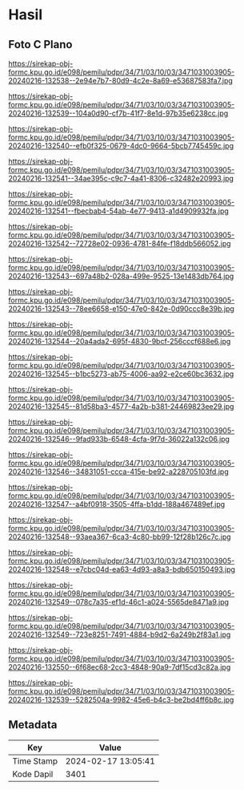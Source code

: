 # Hasil

## Foto C Plano

https://sirekap-obj-formc.kpu.go.id/e098/pemilu/pdpr/34/71/03/10/03/3471031003905-20240216-132538--2e94e7b7-80d9-4c2e-8a69-e53687583fa7.jpg

https://sirekap-obj-formc.kpu.go.id/e098/pemilu/pdpr/34/71/03/10/03/3471031003905-20240216-132539--104a0d90-cf7b-41f7-8e1d-97b35e6238cc.jpg

https://sirekap-obj-formc.kpu.go.id/e098/pemilu/pdpr/34/71/03/10/03/3471031003905-20240216-132540--efb0f325-0679-4dc0-9664-5bcb7745459c.jpg

https://sirekap-obj-formc.kpu.go.id/e098/pemilu/pdpr/34/71/03/10/03/3471031003905-20240216-132541--34ae395c-c9c7-4a41-8306-c32482e20993.jpg

https://sirekap-obj-formc.kpu.go.id/e098/pemilu/pdpr/34/71/03/10/03/3471031003905-20240216-132541--fbecbab4-54ab-4e77-9413-a1d4909932fa.jpg

https://sirekap-obj-formc.kpu.go.id/e098/pemilu/pdpr/34/71/03/10/03/3471031003905-20240216-132542--72728e02-0936-4781-84fe-f18ddb566052.jpg

https://sirekap-obj-formc.kpu.go.id/e098/pemilu/pdpr/34/71/03/10/03/3471031003905-20240216-132543--697a48b2-028a-499e-9525-13e1483db764.jpg

https://sirekap-obj-formc.kpu.go.id/e098/pemilu/pdpr/34/71/03/10/03/3471031003905-20240216-132543--78ee6658-e150-47e0-842e-0d90ccc8e39b.jpg

https://sirekap-obj-formc.kpu.go.id/e098/pemilu/pdpr/34/71/03/10/03/3471031003905-20240216-132544--20a4ada2-695f-4830-9bcf-256cccf688e6.jpg

https://sirekap-obj-formc.kpu.go.id/e098/pemilu/pdpr/34/71/03/10/03/3471031003905-20240216-132545--b1bc5273-ab75-4006-aa92-e2ce60bc3632.jpg

https://sirekap-obj-formc.kpu.go.id/e098/pemilu/pdpr/34/71/03/10/03/3471031003905-20240216-132545--81d58ba3-4577-4a2b-b381-24469823ee29.jpg

https://sirekap-obj-formc.kpu.go.id/e098/pemilu/pdpr/34/71/03/10/03/3471031003905-20240216-132546--9fad933b-6548-4cfa-9f7d-36022a132c06.jpg

https://sirekap-obj-formc.kpu.go.id/e098/pemilu/pdpr/34/71/03/10/03/3471031003905-20240216-132546--34831051-ccca-415e-be92-a228705103fd.jpg

https://sirekap-obj-formc.kpu.go.id/e098/pemilu/pdpr/34/71/03/10/03/3471031003905-20240216-132547--a4bf0918-3505-4ffa-b1dd-188a467489ef.jpg

https://sirekap-obj-formc.kpu.go.id/e098/pemilu/pdpr/34/71/03/10/03/3471031003905-20240216-132548--93aea367-6ca3-4c80-bb99-12f28b126c7c.jpg

https://sirekap-obj-formc.kpu.go.id/e098/pemilu/pdpr/34/71/03/10/03/3471031003905-20240216-132548--e7cbc04d-ea63-4d93-a8a3-bdb650150493.jpg

https://sirekap-obj-formc.kpu.go.id/e098/pemilu/pdpr/34/71/03/10/03/3471031003905-20240216-132549--078c7a35-ef1d-46c1-a024-5565de8471a9.jpg

https://sirekap-obj-formc.kpu.go.id/e098/pemilu/pdpr/34/71/03/10/03/3471031003905-20240216-132549--723e8251-7491-4884-b9d2-6a249b2f83a1.jpg

https://sirekap-obj-formc.kpu.go.id/e098/pemilu/pdpr/34/71/03/10/03/3471031003905-20240216-132550--6f68ec68-2cc3-4848-90a9-7df15cd3c82a.jpg

https://sirekap-obj-formc.kpu.go.id/e098/pemilu/pdpr/34/71/03/10/03/3471031003905-20240216-132539--5282504a-9982-45e6-b4c3-be2bd4ff6b8c.jpg


## Metadata

| Key        | Value               |
| ---------- | ------------------- |
| Time Stamp | 2024-02-17 13:05:41 |
| Kode Dapil | 3401                |



